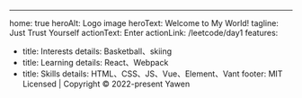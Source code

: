 ---
home: true
heroAlt: Logo image
heroText: Welcome to My World!
tagline: Just Trust Yourself
actionText: Enter
actionLink: /leetcode/day1
features:
  - title: Interests
    details: Basketball、skiing
  - title: Learning
    details: React、Webpack
  - title: Skills
    details: HTML、CSS、JS、Vue、Element、Vant
footer: MIT Licensed | Copyright © 2022-present Yawen